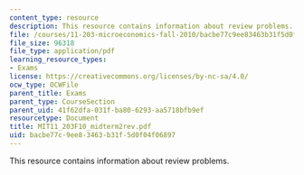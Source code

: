 ```yaml
---
content_type: resource
description: This resource contains information about review problems.
file: /courses/11-203-microeconomics-fall-2010/bacbe77c9ee83463b31f5d0f04f06897_MIT11_203F10_midterm2rev.pdf
file_size: 96318
file_type: application/pdf
learning_resource_types:
- Exams
license: https://creativecommons.org/licenses/by-nc-sa/4.0/
ocw_type: OCWFile
parent_title: Exams
parent_type: CourseSection
parent_uid: 41f62dfa-031f-ba80-6293-aa5718bfb9ef
resourcetype: Document
title: MIT11_203F10_midterm2rev.pdf
uid: bacbe77c-9ee8-3463-b31f-5d0f04f06897
---
```

This resource contains information about review problems.